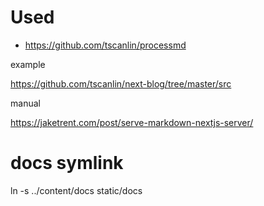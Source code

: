 
# Used

- https://github.com/tscanlin/processmd

example 
 
  https://github.com/tscanlin/next-blog/tree/master/src

manual 


https://jaketrent.com/post/serve-markdown-nextjs-server/


# docs symlink

ln -s ../content/docs static/docs

